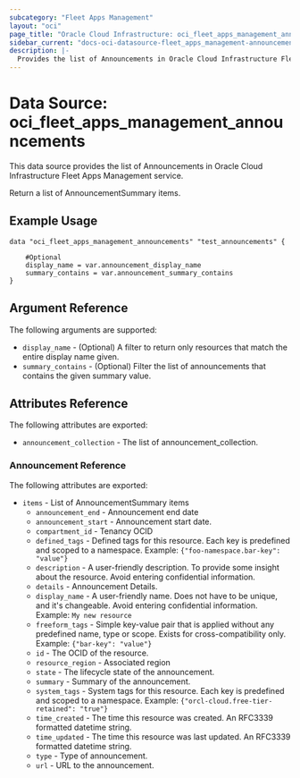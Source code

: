 ```yaml
---
subcategory: "Fleet Apps Management"
layout: "oci"
page_title: "Oracle Cloud Infrastructure: oci_fleet_apps_management_announcements"
sidebar_current: "docs-oci-datasource-fleet_apps_management-announcements"
description: |-
  Provides the list of Announcements in Oracle Cloud Infrastructure Fleet Apps Management service
---
```


# Data Source: oci_fleet_apps_management_announcements
This data source provides the list of Announcements in Oracle Cloud Infrastructure Fleet Apps Management service.

Return a list of AnnouncementSummary items.

## Example Usage

```hcl
data "oci_fleet_apps_management_announcements" "test_announcements" {

	#Optional
	display_name = var.announcement_display_name
	summary_contains = var.announcement_summary_contains
}
```

## Argument Reference

The following arguments are supported:

* `display_name` - (Optional) A filter to return only resources that match the entire display name given.
* `summary_contains` - (Optional) Filter the list of announcements that contains the given summary value. 


## Attributes Reference

The following attributes are exported:

* `announcement_collection` - The list of announcement_collection.

### Announcement Reference

The following attributes are exported:

* `items` - List of AnnouncementSummary items
	* `announcement_end` - Announcement end date
	* `announcement_start` - Announcement start date.
	* `compartment_id` - Tenancy OCID
	* `defined_tags` - Defined tags for this resource. Each key is predefined and scoped to a namespace. Example: `{"foo-namespace.bar-key": "value"}` 
	* `description` - A user-friendly description. To provide some insight about the resource. Avoid entering confidential information. 
	* `details` - Announcement Details.
	* `display_name` - A user-friendly name. Does not have to be unique, and it's changeable. Avoid entering confidential information.  Example: `My new resource` 
	* `freeform_tags` - Simple key-value pair that is applied without any predefined name, type or scope. Exists for cross-compatibility only. Example: `{"bar-key": "value"}` 
	* `id` - The OCID of the resource.
	* `resource_region` - Associated region
	* `state` - The lifecycle state of the announcement.
	* `summary` - Summary of the announcement.
	* `system_tags` - System tags for this resource. Each key is predefined and scoped to a namespace. Example: `{"orcl-cloud.free-tier-retained": "true"}` 
	* `time_created` - The time this resource was created. An RFC3339 formatted datetime string.
	* `time_updated` - The time this resource was last updated. An RFC3339 formatted datetime string.
	* `type` - Type of announcement.
	* `url` - URL to the announcement.

